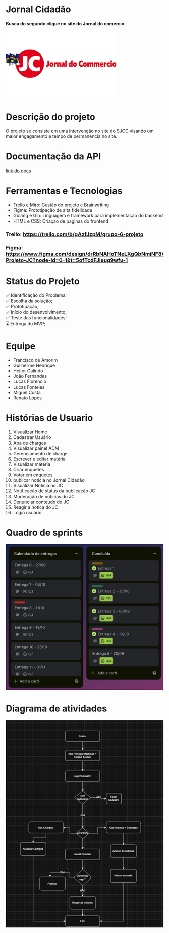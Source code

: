 # Jornal Cidadão

#### Busca do segundo clique no site do Jornal do comércio

<img src="./imgs/jc.png" alt="logo jornal do comércio" width="350"/>
 
# Descrição do projeto

O projeto se consiste em uma intervenção no site do SJCC visando um maior engagamento e tempo de permanencia no site.

# Documentação da API

[link do docs](./docs.md)

# Ferramentas e Tecnologias

- Trello e Miro: Gestão do projeto e Brainwriting
- Figma: Prototipação de alta fidelidade
- Golang e Gin: Linguagem e framework para implementaçao do backend
- HTML e CSS: Criaçao de paginas do frontend

### Trello: https://trello.com/b/gAzfJzpM/grupo-6-projeto
### Figma: https://www.figma.com/design/drRbNAHoTNeLXgQbNmiNF8/Projeto-JC?node-id=0-1&t=5ofTcdFJieug9wfu-1

# Status do Projeto

✅ Identificação do Problema;  
✅ Escolha da solução;   
✅ Prototipação;  
✅ Início do desenvolvimento;  
✅ Teste das funcionalidades;  
⌛ Entrega do MVP;  

# Equipe

- Francisco de Amorim
- Guilherme Henrique
- Heitor Galindo
- João Fernandes
- Lucas Florencio
- Lucas Fonteles
- Miguel Costa
- Renato Lopes

# Histórias de Usuario 

1. Visualizar Home
2. Cadastrar Usuário 
3. Aba de charges
4. Visualizar painel ADM
5. Gerenciamento de charge
6. Escrever e editar matéria
7. Visualizar matéria
8. Criar enquetes
9. Votar em enquetes
10. publicar noticia no Jornal Cidadão
11. Visualizar Noticia no JC
12. Notificação de status da publicação JC
13. Moderação de noticias do JC
14. Denunciar conteudo do JC
15. Reagir a notica do JC
16. Login usuário
    


# Quadro de sprints

<img src="./imgs/trello.jpg" alt="quadro de sprints" width="500"/>

# Diagrama de atividades

<img src="./imgs/diagrama.png" alt="diagrama de atividades" width="500"/>
